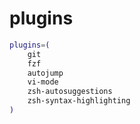 # plugins
```zsh plugins
plugins=(
    git
    fzf
    autojump
    vi-mode
    zsh-autosuggestions
    zsh-syntax-highlighting
)
```